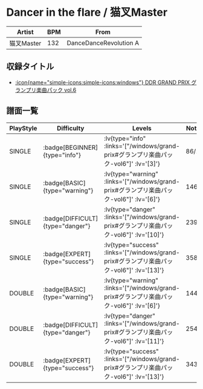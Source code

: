 # Dancer in the flare / 猫叉Master

|Artist|BPM|From|
|------|---|----|
|猫叉Master|132|DanceDanceRevolution A|

## 収録タイトル

- [ :icon{name="simple-icons:simple-icons:windows"} DDR GRAND PRIX グランプリ楽曲パック vol.6](/windows/grand-prix#グランプリ楽曲パック-vol6)

## 譜面一覧

|PlayStyle|Difficulty|Levels|Notes|Movie|
|---------|----------|------|-----|-----|
|SINGLE| :badge[BEGINNER]{type="info"} | :lv{type="info" :links='["/windows/grand-prix#グランプリ楽曲パック-vol6"]' :lv='[3]'} |86/1||
|SINGLE| :badge[BASIC]{type="warning"} | :lv{type="warning" :links='["/windows/grand-prix#グランプリ楽曲パック-vol6"]' :lv='[6]'} |146/7||
|SINGLE| :badge[DIFFICULT]{type="danger"} | :lv{type="danger" :links='["/windows/grand-prix#グランプリ楽曲パック-vol6"]' :lv='[10]'} |239/5||
|SINGLE| :badge[EXPERT]{type="success"} | :lv{type="success" :links='["/windows/grand-prix#グランプリ楽曲パック-vol6"]' :lv='[13]'} |358/3||
|DOUBLE| :badge[BASIC]{type="warning"} | :lv{type="warning" :links='["/windows/grand-prix#グランプリ楽曲パック-vol6"]' :lv='[6]'} |144/5||
|DOUBLE| :badge[DIFFICULT]{type="danger"} | :lv{type="danger" :links='["/windows/grand-prix#グランプリ楽曲パック-vol6"]' :lv='[11]'} |254/1||
|DOUBLE| :badge[EXPERT]{type="success"} | :lv{type="success" :links='["/windows/grand-prix#グランプリ楽曲パック-vol6"]' :lv='[13]'} |343/8||
